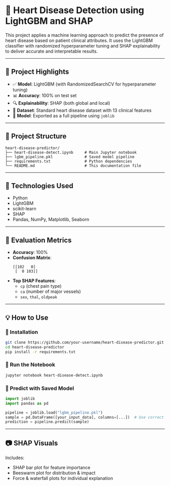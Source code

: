 
# 💓 Heart Disease Detection using LightGBM and SHAP

This project applies a machine learning approach to predict the presence of heart disease based on patient clinical attributes. It uses the LightGBM classifier with randomized hyperparameter tuning and SHAP explainability to deliver accurate and interpretable results.

---

## 🚀 Project Highlights

- ✅ **Model**: LightGBM (with RandomizedSearchCV for hyperparameter tuning)
- 📊 **Accuracy**: 100% on test set
- 🔍 **Explainability**: SHAP (both global and local)
- 🧠 **Dataset**: Standard heart disease dataset with 13 clinical features
- 💾 **Model**: Exported as a full pipeline using `joblib`

---

## 📁 Project Structure

```
heart-disease-predictor/
├── heart-disease-detect.ipynb     # Main Jupyter notebook
├── lgbm_pipeline.pkl              # Saved model pipeline
├── requirements.txt               # Python dependencies
└── README.md                      # This documentation file
```

---

## 🔧 Technologies Used

- Python
- LightGBM
- scikit-learn
- SHAP
- Pandas, NumPy, Matplotlib, Seaborn

---

## 🧪 Evaluation Metrics

- **Accuracy**: 100%
- **Confusion Matrix**:
  ```
  [[102   0]
   [  0 103]]
  ```
- **Top SHAP Features**:
  - `cp` (chest pain type)
  - `ca` (number of major vessels)
  - `sex`, `thal`, `oldpeak`

---

## 💡 How to Use

### 🔨 Installation

```bash
git clone https://github.com/your-username/heart-disease-predictor.git
cd heart-disease-predictor
pip install -r requirements.txt
```

### 🚀 Run the Notebook

```bash
jupyter notebook heart-disease-detect.ipynb
```

### 🧠 Predict with Saved Model

```python
import joblib
import pandas as pd

pipeline = joblib.load("lgbm_pipeline.pkl")
sample = pd.DataFrame([your_input_data], columns=[...])  # Use correct feature names
prediction = pipeline.predict(sample)
```

---

## 📷 SHAP Visuals

Includes:
- SHAP bar plot for feature importance
- Beeswarm plot for distribution & impact
- Force & waterfall plots for individual explanation
